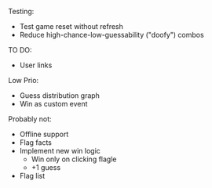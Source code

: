 Testing:
- Test game reset without refresh
- Reduce high-chance-low-guessability ("doofy") combos

TO DO:
- User links

Low Prio:
- Guess distribution graph
- Win as custom event

Probably not:
- Offline support
- Flag facts
- Implement new win logic
    - Win only on clicking flagle
    - +1 guess
- Flag list